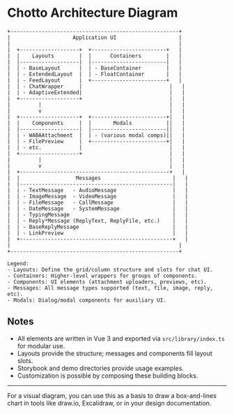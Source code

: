 # Chotto Architecture Diagram

```
+------------------------------------------------------+
|                    Application UI                    |
|                                                      |
|  +-------------------+  +------------------------+   |
|  |    Layouts        |  |      Containers        |   |
|  |-------------------|  |------------------------|   |
|  | - BaseLayout      |  | - BaseContainer        |   |
|  | - ExtendedLayout  |  | - FloatContainer       |   |
|  | - FeedLayout      |  +------------------------+   |
|  | - ChatWrapper     |                            |   |
|  | - AdaptiveExtended|                            |   |
|  +-------------------+                            |   |
|         |                                         |   |
|         v                                         |   |
|  +-------------------+  +------------------------+|   |
|  |    Components     |  |       Modals           ||   |
|  |-------------------|  |------------------------||   |
|  | - WABAAttachment  |  | - (various modal comps)||   |
|  | - FilePreview     |  +------------------------+|   |
|  | - etc.            |                            |   |
|  +-------------------+                            |   |
|         |                                         |   |
|         v                                         |   |
|  +------------------------------------------------+   |
|  |                  Messages                       |   |
|  |-------------------------------------------------|   |
|  | - TextMessage   - AudioMessage                  |   |
|  | - ImageMessage  - VideoMessage                  |   |
|  | - FileMessage   - CallMessage                   |   |
|  | - DateMessage   - SystemMessage                 |   |
|  | - TypingMessage                                 |   |
|  | - Reply*Message (ReplyText, ReplyFile, etc.)    |   |
|  | - BaseReplyMessage                              |   |
|  | - LinkPreview                                   |   |
|  +-------------------------------------------------+   |
|                                                      |
+------------------------------------------------------+

Legend:
- Layouts: Define the grid/column structure and slots for chat UI.
- Containers: Higher-level wrappers for groups of components.
- Components: UI elements (attachment uploaders, previews, etc).
- Messages: All message types supported (text, file, image, reply, etc).
- Modals: Dialog/modal components for auxiliary UI.
```

## Notes

- All elements are written in Vue 3 and exported via `src/library/index.ts` for modular use.
- Layouts provide the structure; messages and components fill layout slots.
- Storybook and demo directories provide usage examples.
- Customization is possible by composing these building blocks.

---

For a visual diagram, you can use this as a basis to draw a box-and-lines chart in tools like draw.io, Excalidraw, or in your design documentation.
